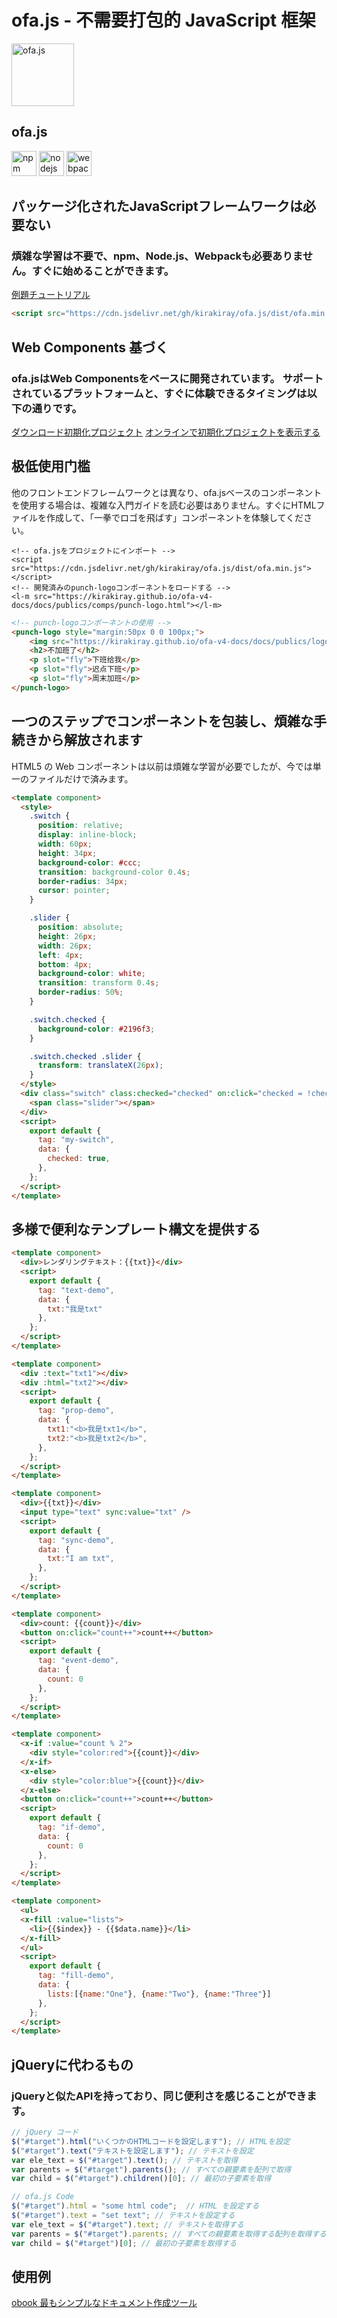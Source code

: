 # ofa.js - 不需要打包的 JavaScript 框架

<!-- desc: ofa.jsは、ユーザーインターフェイスを構築するための新しいフレームワークで、使いやすく、ビルドの手間なく直接参照できる。 npm、Node.js、webpackへの依存を捨て、jQuery時代の利便性を取り戻した。 -->

<simp-block>

<punch-logo>
    <img src="../publics/logo.svg" width="100" logo alt="ofa.js" />
    <h2>ofa.js</h2>
    <img src="../publics/npm-logo.png" slot="fly" height="40" alt="npm" />
    <img src="../publics/nodejs-logo.png" slot="fly" height="40" alt="nodejs" />
    <img src="../publics/webpack-logo.png" slot="fly" height="40" alt="webpack" />
</punch-logo>

## パッケージ化されたJavaScriptフレームワークは必要ない

### 煩雑な学習は不要で、npm、Node.js、Webpackも必要ありません。すぐに始めることができます。

[例題チュートリアル](./cases/index.md)

```html
<script src="https://cdn.jsdelivr.net/gh/kirakiray/ofa.js/dist/ofa.min.js"></script>
```

</simp-block>

<simp-block>

## Web Components 基づく

### ofa.jsはWeb Componentsをベースに開発されています。 サポートされているプラットフォームと、すぐに体験できるタイミングは以下の通りです。

<support-platforms></support-platforms>

<a href="../publics/download/ofajs-start.zip" target="_blank">ダウンロード初期化プロジェクト</a>
<a href="../publics/download/ofajs-start/index.html" target="_blank">オンラインで初期化プロジェクトを表示する</a>

</simp-block>

<simp-block>

## 极低使用门槛

他のフロントエンドフレームワークとは異なり、ofa.jsベースのコンポーネントを使用する場合は、複雑な入門ガイドを読む必要はありません。すぐにHTMLファイルを作成して、「一拳でロゴを飛ばす」コンポーネントを体験してください。

<html-viewer style="width:100%;">

```
<!-- ofa.jsをプロジェクトにインポート -->
<script src="https://cdn.jsdelivr.net/gh/kirakiray/ofa.js/dist/ofa.min.js"></script>
<!-- 開発済みのpunch-logoコンポーネントをロードする -->
<l-m src="https://kirakiray.github.io/ofa-v4-docs/docs/publics/comps/punch-logo.html"></l-m>
```

```html
<!-- punch-logoコンポーネントの使用 -->
<punch-logo style="margin:50px 0 0 100px;">
    <img src="https://kirakiray.github.io/ofa-v4-docs/docs/publics/logo.svg" logo height="90" />
    <h2>不加班了</h2>
    <p slot="fly">下班给我</p>
    <p slot="fly">迟点下班</p>
    <p slot="fly">周末加班</p>
</punch-logo>
```

</html-viewer>

</simp-block>

<simp-block>

## 一つのステップでコンポーネントを包装し、煩雑な手続きから解放されます

HTML5 の Web コンポーネントは以前は煩雑な学習が必要でしたが、今では単一のファイルだけで済みます。

<comp-viewer comp-name="my-switch" max-height="500" style="width:100%;">

```html
<template component>
  <style>
    .switch {
      position: relative;
      display: inline-block;
      width: 60px;
      height: 34px;
      background-color: #ccc;
      transition: background-color 0.4s;
      border-radius: 34px;
      cursor: pointer;
    }

    .slider {
      position: absolute;
      height: 26px;
      width: 26px;
      left: 4px;
      bottom: 4px;
      background-color: white;
      transition: transform 0.4s;
      border-radius: 50%;
    }

    .switch.checked {
      background-color: #2196f3;
    }

    .switch.checked .slider {
      transform: translateX(26px);
    }
  </style>
  <div class="switch" class:checked="checked" on:click="checked = !checked">
    <span class="slider"></span>
  </div>
  <script>
    export default {
      tag: "my-switch",
      data: {
        checked: true,
      },
    };
  </script>
</template>
```

</comp-viewer>

</simp-block>


<simp-block>

## 多様で便利なテンプレート構文を提供する

<case-switch>

<comp-viewer switch-name="Render Text" comp-name="text-demo" max-height="500" style="width:100%;">

```html
<template component>
  <div>レンダリングテキスト：{{txt}}</div>
  <script>
    export default {
      tag: "text-demo",
      data: {
        txt:"我是txt"
      },
    };
  </script>
</template>
```

</comp-viewer>

<comp-viewer switch-name="Set Properties" comp-name="prop-demo" max-height="500" style="width:100%;">

```html
<template component>
  <div :text="txt1"></div>
  <div :html="txt2"></div>
  <script>
    export default {
      tag: "prop-demo",
      data: {
        txt1:"<b>我是txt1</b>",
        txt2:"<b>我是txt2</b>",
      },
    };
  </script>
</template>
```

</comp-viewer>


<comp-viewer switch-name="Sync Data" comp-name="sync-demo" max-height="500" style="width:100%;">

```html
<template component>
  <div>{{txt}}</div>
  <input type="text" sync:value="txt" />
  <script>
    export default {
      tag: "sync-demo",
      data: {
        txt:"I am txt",
      },
    };
  </script>
</template>
```

</comp-viewer>

<comp-viewer switch-name="Bind Event" comp-name="event-demo" max-height="500" style="width:100%;">

```html
<template component>
  <div>count: {{count}}</div>
  <button on:click="count++">count++</button>
  <script>
    export default {
      tag: "event-demo",
      data: {
        count: 0
      },
    };
  </script>
</template>
```

</comp-viewer>

<comp-viewer switch-name="Use If" comp-name="if-demo" max-height="500" style="width:100%;">

```html
<template component>
  <x-if :value="count % 2">
    <div style="color:red">{{count}}</div>
  </x-if>
  <x-else>
    <div style="color:blue">{{count}}</div>
  </x-else>
  <button on:click="count++">count++</button>
  <script>
    export default {
      tag: "if-demo",
      data: {
        count: 0
      },
    };
  </script>
</template>
```

</comp-viewer>


<comp-viewer switch-name="Use Fill" comp-name="fill-demo" max-height="500" style="width:100%;">

```html
<template component>
  <ul>
  <x-fill :value="lists">
    <li>{{$index}} - {{$data.name}}</li>
  </x-fill>
  </ul>
  <script>
    export default {
      tag: "fill-demo",
      data: {
        lists:[{name:"One"}, {name:"Two"}, {name:"Three"}]
      },
    };
  </script>
</template>
```

</comp-viewer>

</case-switch>

</simp-block>

<simp-block>

## jQueryに代わるもの

### jQueryと似たAPIを持っており、同じ便利さを感じることができます。

<split-code>

```javascript
// jQuery コード
$("#target").html("いくつかのHTMLコードを設定します"); // HTMLを設定
$("#target").text("テキストを設定します"); // テキストを設定
var ele_text = $("#target").text(); // テキストを取得
var parents = $("#target").parents(); // すべての親要素を配列で取得
var child = $("#target").children()[0]; // 最初の子要素を取得
```

```javascript
// ofa.js Code
$("#target").html = "some html code";  // HTML を設定する
$("#target").text = "set text"; // テキストを設定する
var ele_text = $("#target").text; // テキストを取得する
var parents = $("#target").parents; // すべての親要素を取得する配列を取得する
var child = $("#target")[0]; // 最初の子要素を取得する
```

</split-code>

</simp-block>

<simp-block>

## 使用例

<a href="https://obook.ofajs.com/">obook 最もシンプルなドキュメント作成ツール</a>

</simp-block>

<l-m src="https://cdn.jsdelivr.net/npm/obook/blocks/simp-block.html"></l-m>
<l-m src="../publics/comps/punch-logo.html"></l-m>
<l-m src="../publics/comps/support-platforms.html"></l-m>
<l-m src="../publics/comps/case-switch.html"></l-m>
<l-m src="../publics/comps/split-code.html"></l-m>